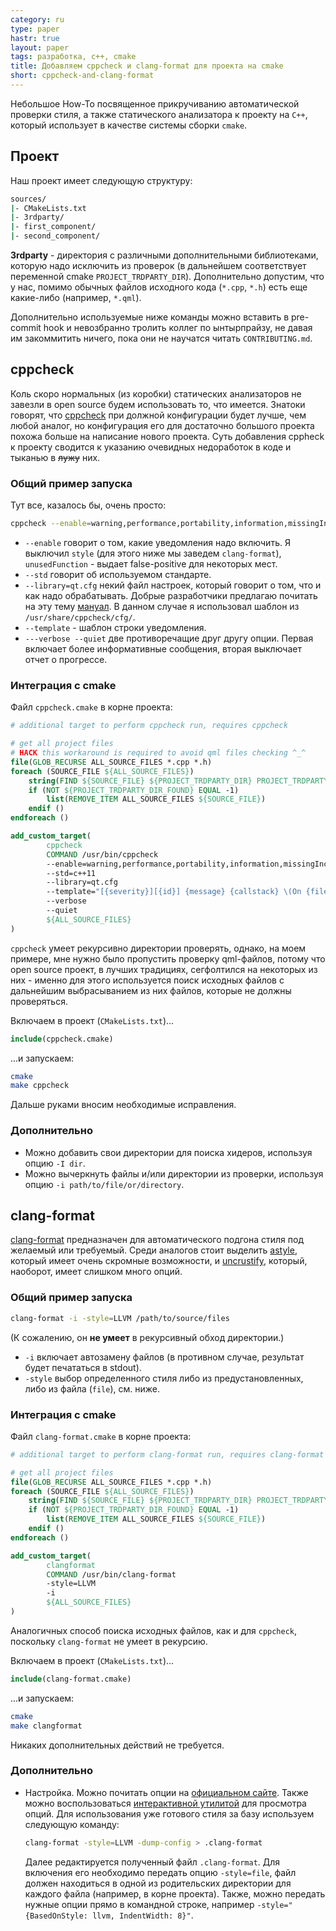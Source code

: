```yaml
---
category: ru
type: paper
hastr: true
layout: paper
tags: разработка, c++, cmake
title: Добавляем cppcheck и clang-format для проекта на cmake
short: cppcheck-and-clang-format
---
```

Небольшое How-To посвященное прикручиванию автоматической проверки стиля, а также статического анализатора к проекту на `C++`, который использует в качестве системы сборки `cmake`.

<!--more-->

## <a href="#project" class="anchor" id="project"><span class="octicon octicon-link"></span></a>Проект

Наш проект имеет следующую структуру:

```bash
sources/
|- CMakeLists.txt
|- 3rdparty/
|- first_component/
|- second_component/
```

**3rdparty** - директория с различными дополнительными библиотеками, которую надо исключить из проверок (в дальнейшем соответствует переменной cmake `PROJECT_TRDPARTY_DIR`). Дополнительно допустим, что у нас, помимо обычных файлов исходного кода (`*.cpp`, `*.h`) есть еще какие-либо (например, `*.qml`).

Дополнительно используемые ниже команды можно вставить в pre-commit hook и невозбранно тролить коллег по ынтырпрайзу, не давая им закоммитить ничего, пока они не научатся читать `CONTRIBUTING.md`.

## <a href="#cppcheck" class="anchor" id="cppcheck"><span class="octicon octicon-link"></span></a>cppcheck

Коль скоро нормальных (из коробки) статических анализаторов не завезли в open source будем использовать то, что имеется. Знатоки говорят, что [cppcheck](//cppcheck.sourceforge.net/ "Сайт cppcheck") при должной конфигурации будет лучше, чем любой аналог, но конфигурация его для достаточно большого проекта похожа больше на написание нового проекта. Суть добавления cppheck к проекту сводится к указанию очевидных недоработок в коде и тыканью в ~~лужу~~ них.

### <a href="#cppcheck-run" class="anchor" id="cppcheck-run"><span class="octicon octicon-link"></span></a>Общий пример запуска

Тут все, казалось бы, очень просто:

```bash
cppcheck --enable=warning,performance,portability,information,missingInclude --std=c++11 --library=qt.cfg --template="[{severity}][{id}] {message} {callstack} (On {file}:{line})" --verbose --quiet path/to/source/files/or/directory
```

* `--enable` говорит о том, какие уведомления надо включить. Я выключил `style` (для этого ниже мы заведем `clang-format`), `unusedFunction` - выдает false-positive для некоторых мест.
* `--std` говорит об используемом стандарте.
* `--library=qt.cfg` некий файл настроек, который говорит о том, что и как надо обрабатывать. Добрые разработчики предлагаю почитать на эту тему [мануал](//cppcheck.sourceforge.net/manual.pdf "cppcheck мануал"). В данном случае я использовал шаблон из `/usr/share/cppcheck/cfg/`.
* `--template` - шаблон строки уведомления.
* `---verbose --quiet` две противоречащие друг другу опции. Первая включает более информативные сообщения, вторая выключает отчет о прогрессе.

### <a href="#cppcheck-cmake" class="anchor" id="cppcheck-cmake"><span class="octicon octicon-link"></span></a>Интеграция с cmake

Файл `cppcheck.cmake` в корне проекта:

```cmake
# additional target to perform cppcheck run, requires cppcheck

# get all project files
# HACK this workaround is required to avoid qml files checking ^_^
file(GLOB_RECURSE ALL_SOURCE_FILES *.cpp *.h)
foreach (SOURCE_FILE ${ALL_SOURCE_FILES})
    string(FIND ${SOURCE_FILE} ${PROJECT_TRDPARTY_DIR} PROJECT_TRDPARTY_DIR_FOUND)
    if (NOT ${PROJECT_TRDPARTY_DIR_FOUND} EQUAL -1)
        list(REMOVE_ITEM ALL_SOURCE_FILES ${SOURCE_FILE})
    endif ()
endforeach ()

add_custom_target(
        cppcheck
        COMMAND /usr/bin/cppcheck
        --enable=warning,performance,portability,information,missingInclude
        --std=c++11
        --library=qt.cfg
        --template="[{severity}][{id}] {message} {callstack} \(On {file}:{line}\)"
        --verbose
        --quiet
        ${ALL_SOURCE_FILES}
)
```

`cppcheck` умеет рекурсивно директории проверять, однако, на моем примере, мне нужно было пропустить проверку qml-файлов, потому что open source проект, в лучших традициях, сегфолтился на некоторых из них - именно для этого используется поиск исходных файлов с дальнейшим выбрасыванием из них файлов, которые не должны проверяться.

Включаем в проект (`CMakeLists.txt`)...

```cmake
include(cppcheck.cmake)
```

...и запускаем:

```bash
cmake
make cppcheck
```

Дальше руками вносим необходимые исправления.

### <a href="#cppcheck-adds" class="anchor" id="cppcheck-adds"><span class="octicon octicon-link"></span></a>Дополнительно

* Можно добавить свои директории для поиска хидеров, используя опцию `-I dir`.
* Можно вычеркнуть файлы и/или директории из проверки, используя опцию `-i path/to/file/or/directory`.

## <a href="#clang" class="anchor" id="clang"><span class="octicon octicon-link"></span></a>clang-format

[clang-format](//clang.llvm.org/docs/ClangFormat.html "Сайт clang-format") предназначен для автоматического подгона стиля под желаемый или требуемый. Среди аналогов стоит выделить [astyle](//astyle.sourceforge.net/ "Сайт astyle"), который имеет очень скромные возможности, и [uncrustify](//uncrustify.sourceforge.net/ "Сайт uncrustify"), который, наоборот, имеет слишком много опций.

### <a href="#clang-run" class="anchor" id="clang-run"><span class="octicon octicon-link"></span></a>Общий пример запуска

```bash
clang-format -i -style=LLVM /path/to/source/files
```

(К сожалению, он **не умеет** в рекурсивный обход директории.)

* `-i` включает автозамену файлов (в противном случае, результат будет печататься в stdout).
* `-style` выбор определенного стиля либо из предустановленных, либо из файла (`file`), см. ниже.

### <a href="#clang-cmake" class="anchor" id="clang-cmake"><span class="octicon octicon-link"></span></a>Интеграция с cmake

Файл `clang-format.cmake` в корне проекта:

```cmake
# additional target to perform clang-format run, requires clang-format

# get all project files
file(GLOB_RECURSE ALL_SOURCE_FILES *.cpp *.h)
foreach (SOURCE_FILE ${ALL_SOURCE_FILES})
    string(FIND ${SOURCE_FILE} ${PROJECT_TRDPARTY_DIR} PROJECT_TRDPARTY_DIR_FOUND)
    if (NOT ${PROJECT_TRDPARTY_DIR_FOUND} EQUAL -1)
        list(REMOVE_ITEM ALL_SOURCE_FILES ${SOURCE_FILE})
    endif ()
endforeach ()

add_custom_target(
        clangformat
        COMMAND /usr/bin/clang-format
        -style=LLVM
        -i
        ${ALL_SOURCE_FILES}
)
```

Аналогичных способ поиска исходных файлов, как и для `cppcheck`, поскольку `clang-format` не умеет в рекурсию.

Включаем в проект (`CMakeLists.txt`)...

```cmake
include(clang-format.cmake)
```

...и запускаем:

```bash
cmake
make clangformat
```

Никаких дополнительных действий не требуется.

### <a href="#clang-adds" class="anchor" id="clang-adds"><span class="octicon octicon-link"></span></a>Дополнительно

*   Настройка. Можно почитать опции на [официальном сайте](//clang.llvm.org/docs/ClangFormat.html "Сайт clang-format"). Также можно воспользоваться [интерактивной утилитой](//clangformat.com/ "Сайт") для просмотра опций. Для использования уже готового стиля за базу используем следующую команду:

    ```bash
    clang-format -style=LLVM -dump-config > .clang-format
    ```

    Далее редактируется полученный файл `.clang-format`. Для включения его необходимо передать опцию `-style=file`, файл должен находиться в одной из родительских директории для каждого файла (например, в корне проекта). Также, можно передать нужные опции прямо в командной строке, например `-style="{BasedOnStyle: llvm, IndentWidth: 8}"`.
